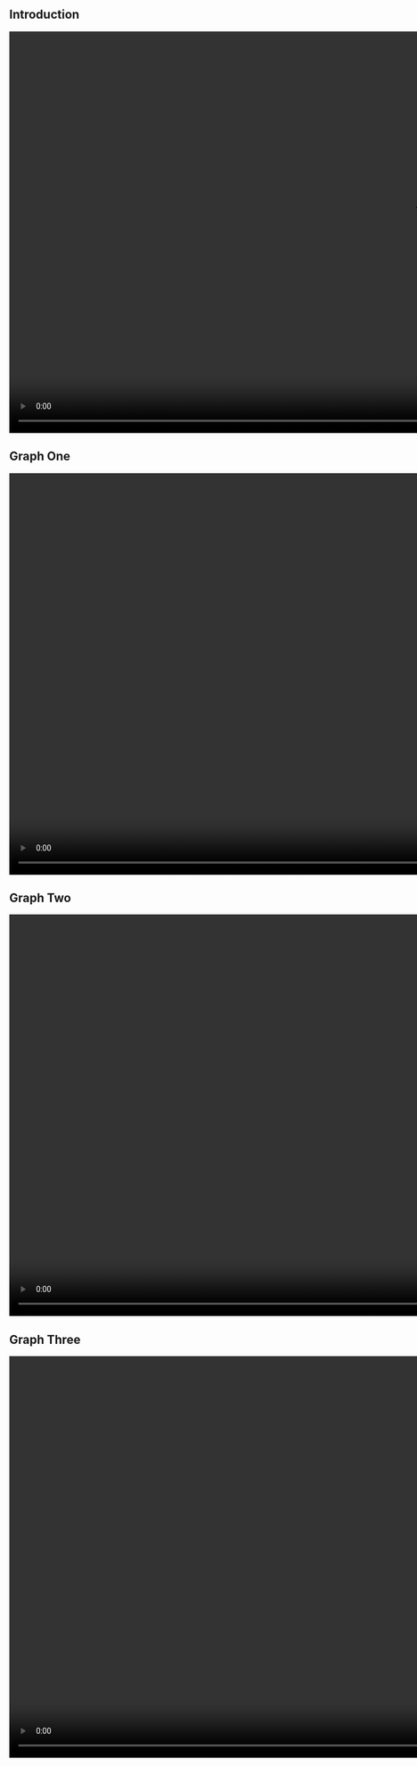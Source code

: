 ## Introduction

<video src="./final_files/Introduction.mp4" height="720px" controls loop></video>

## Graph One

<video src="./final_files/GraphOne.mp4" height="720px" controls loop></video>

## Graph Two

<video src="./final_files/GraphTwo.mp4" height="720px" controls loop></video>

## Graph Three

<video src="./final_files/GraphThree.mp4" height="720px" controls loop></video>